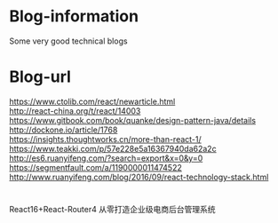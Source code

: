 # Blog-information
Some very good technical blogs

# Blog-url
https://www.ctolib.com/react/newarticle.html<br>
http://react-china.org/t/react/14003<br>
https://www.gitbook.com/book/quanke/design-pattern-java/details<br>
http://dockone.io/article/1768<br>
https://insights.thoughtworks.cn/more-than-react-1/<br>
https://www.teakki.com/p/57e228e5a16367940da62a2c<br>
http://es6.ruanyifeng.com/?search=export&x=0&y=0<br>
https://segmentfault.com/a/1190000011474522<br>
http://www.ruanyifeng.com/blog/2016/09/react-technology-stack.html

# 
React16+React-Router4 从零打造企业级电商后台管理系统
